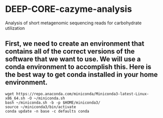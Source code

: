 # DEEP-CORE-cazyme-analysis
Analysis of short metagenomic sequencing reads for carbohydrate utilization

## First, we need to create an environment that contains all of the correct versions of the software that we want to use. We will use a conda environment to accomplish this. Here is the best way to get conda installed in your home environment.

    wget https://repo.anaconda.com/miniconda/Miniconda3-latest-Linux-x86_64.sh -O ~/miniconda.sh
    bash ~/miniconda.sh -b -p $HOME/miniconda3/
    source ~/miniconda3/bin/activate
    conda update -n base -c defaults conda
    
    
